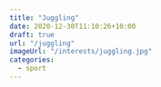 ```yaml
---
title: "Juggling"
date: 2020-12-30T11:10:26+10:00
draft: true
url: "/juggling"
imageUrl: "/interests/juggling.jpg"
categories:
  - sport
---
```

